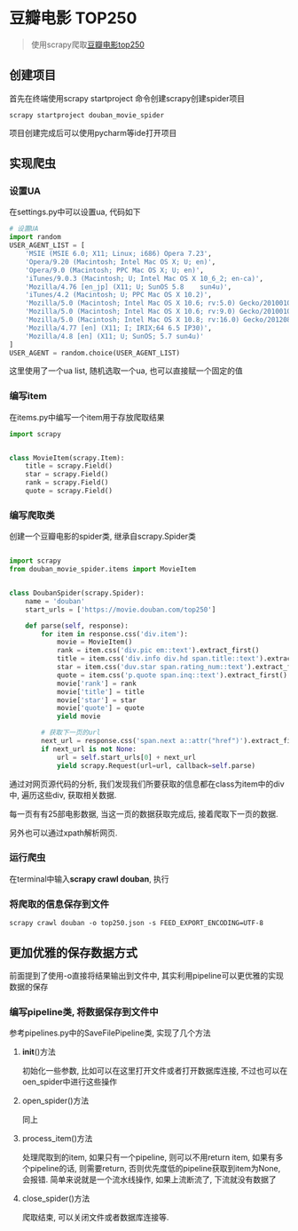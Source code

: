 # 豆瓣电影 TOP250
> 使用scrapy爬取[豆瓣电影top250](https://movie.douban.com/top250)

## 创建项目
首先在终端使用scrapy startproject 命令创建scrapy创建spider项目
```
scrapy startproject douban_movie_spider
```
项目创建完成后可以使用pycharm等ide打开项目

## 实现爬虫
### 设置UA
在settings.py中可以设置ua, 代码如下

```python
# 设置UA
import random
USER_AGENT_LIST = [
    'MSIE (MSIE 6.0; X11; Linux; i686) Opera 7.23',
    'Opera/9.20 (Macintosh; Intel Mac OS X; U; en)',
    'Opera/9.0 (Macintosh; PPC Mac OS X; U; en)',
    'iTunes/9.0.3 (Macintosh; U; Intel Mac OS X 10_6_2; en-ca)',
    'Mozilla/4.76 [en_jp] (X11; U; SunOS 5.8    sun4u)',
    'iTunes/4.2 (Macintosh; U; PPC Mac OS X 10.2)',
    'Mozilla/5.0 (Macintosh; Intel Mac OS X 10.6; rv:5.0) Gecko/20100101 Firefox/5.0',
    'Mozilla/5.0 (Macintosh; Intel Mac OS X 10.6; rv:9.0) Gecko/20100101 Firefox/9.0',
    'Mozilla/5.0 (Macintosh; Intel Mac OS X 10.8; rv:16.0) Gecko/20120813 Firefox/16.0',
    'Mozilla/4.77 [en] (X11; I; IRIX;64 6.5 IP30)',
    'Mozilla/4.8 [en] (X11; U; SunOS; 5.7 sun4u)'
]
USER_AGENT = random.choice(USER_AGENT_LIST)
```
这里使用了一个ua list, 随机选取一个ua, 也可以直接赋一个固定的值

### 编写item
在items.py中编写一个item用于存放爬取结果
```python
import scrapy


class MovieItem(scrapy.Item):
    title = scrapy.Field()
    star = scrapy.Field()
    rank = scrapy.Field()
    quote = scrapy.Field()
```
### 编写爬取类
创建一个豆瓣电影的spider类, 继承自scrapy.Spider类
```python

import scrapy
from douban_movie_spider.items import MovieItem


class DoubanSpider(scrapy.Spider):
    name = 'douban'
    start_urls = ['https://movie.douban.com/top250']

    def parse(self, response):
        for item in response.css('div.item'):
            movie = MovieItem()
            rank = item.css('div.pic em::text').extract_first()
            title = item.css('div.info div.hd span.title::text').extract_first()
            star = item.css('duv.star span.rating_num::text').extract_first()
            quote = item.css('p.quote span.inq::text').extract_first()
            movie['rank'] = rank
            movie['title'] = title
            movie['star'] = star
            movie['quote'] = quote
            yield movie

        # 获取下一页的url
        next_url = response.css('span.next a::attr("href")').extract_first()
        if next_url is not None:
            url = self.start_urls[0] + next_url
            yield scrapy.Request(url=url, callback=self.parse)
```
通过对网页源代码的分析, 我们发现我们所要获取的信息都在class为item中的div中, 遍历这些div,
获取相关数据.

每一页有有25部电影数据, 当这一页的数据获取完成后, 接着爬取下一页的数据.

另外也可以通过xpath解析网页.

### 运行爬虫
在terminal中输入**scrapy crawl douban**, 执行

### 将爬取的信息保存到文件
```
scrapy crawl douban -o top250.json -s FEED_EXPORT_ENCODING=UTF-8
```

## 更加优雅的保存数据方式
前面提到了使用-o直接将结果输出到文件中, 其实利用pipeline可以更优雅的实现数据的保存

### 编写pipeline类, 将数据保存到文件中
参考pipelines.py中的SaveFilePipeline类, 实现了几个方法
1. __init__()方法

    初始化一些参数, 比如可以在这里打开文件或者打开数据库连接, 不过也可以在oen_spider中进行这些操作

2. open_spider()方法
    
    同上    
   
3. process_item()方法

    处理爬取到的item, 如果只有一个pipeline, 则可以不用return item, 如果有多个pipeline的话, 则需要return, 否则优先度低的pipeline获取到item为None, 会报错.
    简单来说就是一个流水线操作, 如果上流断流了, 下流就没有数据了
    
4. close_spider()方法
    
    爬取结束, 可以关闭文件或者数据库连接等.